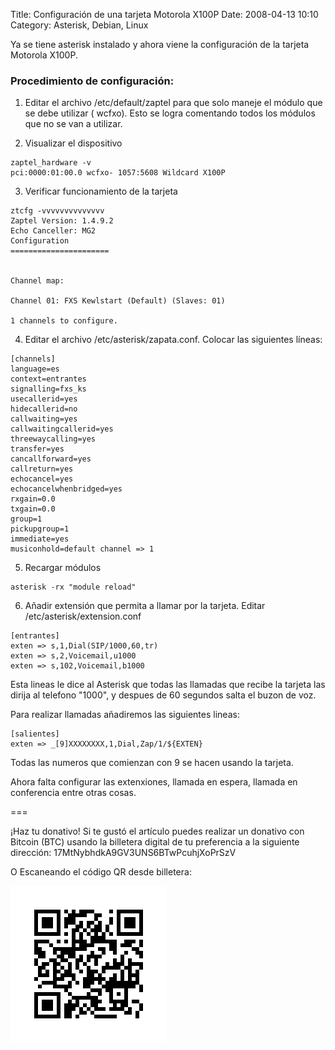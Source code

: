 Title: Configuración de una tarjeta Motorola X100P
Date: 2008-04-13 10:10
Category: Asterisk, Debian, Linux

Ya se tiene asterisk instalado y ahora viene la configuración 
de la tarjeta Motorola X100P.

### Procedimiento de configuración: 

1. Editar el archivo /etc/default/zaptel para que solo maneje 
el módulo que se debe utilizar ( wcfxo). Esto se logra comentando 
todos los módulos que no se van a utilizar.

2. Visualizar el dispositivo

```
zaptel_hardware -v
pci:0000:01:00.0 wcfxo- 1057:5608 Wildcard X100P
```

3. Verificar funcionamiento de la tarjeta

```
ztcfg -vvvvvvvvvvvvvv
Zaptel Version: 1.4.9.2
Echo Canceller: MG2
Configuration
======================


Channel map:

Channel 01: FXS Kewlstart (Default) (Slaves: 01)

1 channels to configure.
```

4. Editar el archivo /etc/asterisk/zapata.conf. Colocar las siguientes líneas:

```
[channels]
language=es
context=entrantes
signalling=fxs_ks
usecallerid=yes
hidecallerid=no
callwaiting=yes
callwaitingcallerid=yes
threewaycalling=yes
transfer=yes
cancallforward=yes
callreturn=yes
echocancel=yes
echocancelwhenbridged=yes
rxgain=0.0
txgain=0.0
group=1
pickupgroup=1
immediate=yes
musiconhold=default channel => 1
```

5. Recargar módulos

```
asterisk -rx "module reload"
```

6. Añadir extensión que permita a llamar por la tarjeta. Editar /etc/asterisk/extension.conf

```
[entrantes]
exten => s,1,Dial(SIP/1000,60,tr)
exten => s,2,Voicemail,u1000
exten => s,102,Voicemail,b1000 
```

Esta lineas le dice al Asterisk que todas las llamadas que recibe la tarjeta 
las dirija al telefono "1000", y despues de 60 segundos salta el buzon de voz.

Para realizar llamadas añadiremos las siguientes lineas:

```
[salientes]
exten => _[9]XXXXXXXX,1,Dial,Zap/1/${EXTEN}
```

Todas las numeros que comienzan con 9 se hacen usando la tarjeta.


Ahora falta configurar las extenxiones, llamada en espera, llamada en conferencia 
entre otras cosas.

===

¡Haz tu donativo!
Si te gustó el artículo puedes realizar un donativo con Bitcoin (BTC) 
usando la billetera digital de tu preferencia a la siguiente 
dirección: 17MtNybhdkA9GV3UNS6BTwPcuhjXoPrSzV

O Escaneando el código QR desde billetera:

![17MtNybhdkA9GV3UNS6BTwPcuhjXoPrSzV](./images/17MtNybhdkA9GV3UNS6BTwPcuhjXoPrSzV.png)